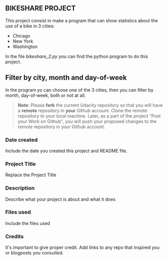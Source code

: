 ## BIKESHARE PROJECT
This project consist in make a program that can show statistics about the use of a bike in 3 cities:
* Chicago
* New York
* Washington

In the file *bikeshare_2.py* you can find the python program to do this project.

## Filter by city, month and day-of-week
In the program yo can choose one of the 3 cities, then you can filter by month, day-of-week, both or not at all.


>**Note**: Please **fork** the current Udacity repository so that you will have a **remote** repository in **your** Github account. Clone the remote repository to your local machine. Later, as a part of the project "Post your Work on Github", you will push your proposed changes to the remote repository in your Github account.

### Date created
Include the date you created this project and README file.

### Project Title
Replace the Project Title

### Description
Describe what your project is about and what it does

### Files used
Include the files used

### Credits
It's important to give proper credit. Add links to any repo that inspired you or blogposts you consulted.

